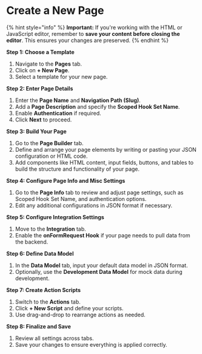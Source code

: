 # Create a New Page

{% hint style="info" %}
**Important:** If you're working with the HTML or JavaScript editor, remember to **save your content before closing the editor**. This ensures your changes are preserved.
{% endhint %}

**Step 1: Choose a Template**

1. Navigate to the **Pages** tab.
2. Click on **+ New Page**.
3. Select a template for your new page.

**Step 2: Enter Page Details**

1. Enter the **Page Name** and **Navigation Path (Slug)**.
2. Add a **Page Description** and specify the **Scoped Hook Set Name**.
3. Enable **Authentication** if required.
4. Click **Next** to proceed.

**Step 3: Build Your Page**

1. Go to the **Page Builder** tab.
2. Define and arrange your page elements by writing or pasting your JSON configuration or HTML code.
3. Add components like HTML content, input fields, buttons, and tables to build the structure and functionality of your page.

**Step 4: Configure Page Info and Misc Settings**

1. Go to the **Page Info** tab to review and adjust page settings, such as Scoped Hook Set Name, and authentication options.
2. Edit any additional configurations in JSON format if necessary.

**Step 5: Configure Integration Settings**

1. Move to the **Integration** tab.
2. Enable the **onFormRequest Hook** if your page needs to pull data from the backend.

**Step 6: Define Data Model**

1. In the **Data Model** tab, input your default data model in JSON format.
2. Optionally, use the **Development Data Model** for mock data during development.

**Step 7: Create Action Scripts**

1. Switch to the **Actions** tab.
2. Click **+ New Script** and define your scripts.
3. Use drag-and-drop to rearrange actions as needed.

**Step 8: Finalize and Save**

1. Review all settings across tabs.
2. Save your changes to ensure everything is applied correctly.
